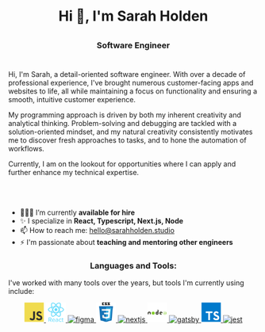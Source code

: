 <h1 align="center">Hi 👋, I'm Sarah Holden</h1>
<h3 align="center" style="width: 60%; margin: 2rem auto 2.5rem;">Software Engineer</h3>
<p>Hi, I'm Sarah, a detail-oriented software engineer. With over a decade of professional experience, I've brought numerous customer-facing apps and websites to life, all while maintaining a focus on functionality and ensuring a smooth, intuitive customer experience.</p>

<p>My programming approach is driven by both my inherent creativity and analytical thinking. Problem-solving and debugging are tackled with a solution-oriented mindset, and my natural creativity consistently motivates me to discover fresh approaches to tasks, and to hone the automation of workflows.</p>

<p style="margin-bottom: 4rem;">Currently, I am on the lookout for opportunities where I can apply and further enhance my technical expertise.</p>

- 👩🏻‍💻 I’m currently **available for hire**
- ✨ I specialize in **React, Typescript, Next.js, Node**
- 📫 How to reach me: <a href="mailto:hello@sarahholden.studio">hello@sarahholden.studio</a>
- ⚡ I'm passionate about **teaching and mentoring other engineers**

<h3 align="center">Languages and Tools:</h3>
<p>I've worked with many tools over the years, but tools I'm currently using include:</p>

<p align="center">
<a href="https://developer.mozilla.org/en-US/docs/Web/JavaScript" target="_blank" rel="noreferrer"> <img src="https://raw.githubusercontent.com/devicons/devicon/master/icons/javascript/javascript-original.svg" alt="javascript" width="40" height="40"/> </a>
<a href="https://reactjs.org/" target="_blank" rel="noreferrer"> <img src="https://raw.githubusercontent.com/devicons/devicon/master/icons/react/react-original-wordmark.svg" alt="react" width="40" height="40"/> </a>
<a href="https://www.figma.com/" target="_blank" rel="noreferrer"> <img src="https://www.vectorlogo.zone/logos/figma/figma-icon.svg" alt="figma" width="40" height="40"/> </a>
<a href="https://www.w3schools.com/css/" target="_blank" rel="noreferrer"> <img src="https://raw.githubusercontent.com/devicons/devicon/master/icons/css3/css3-original-wordmark.svg" alt="css3" width="40" height="40"/> </a>
<a href="https://nextjs.org/" target="_blank" rel="noreferrer"> <img src="https://cdn.worldvectorlogo.com/logos/nextjs-2.svg" alt="nextjs" width="40" height="40"/> </a>
<a href="https://nodejs.org" target="_blank" rel="noreferrer"> <img src="https://raw.githubusercontent.com/devicons/devicon/master/icons/nodejs/nodejs-original-wordmark.svg" alt="nodejs" width="40" height="40"/> </a>
<a href="https://www.gatsbyjs.com/" target="_blank" rel="noreferrer"> <img src="https://www.vectorlogo.zone/logos/gatsbyjs/gatsbyjs-icon.svg" alt="gatsby" width="40" height="40"/> </a>
<a href="https://www.typescriptlang.org/" target="_blank" rel="noreferrer"> <img src="https://raw.githubusercontent.com/devicons/devicon/master/icons/typescript/typescript-original.svg" alt="typescript" width="40" height="40"/> </a>
<a href="https://jestjs.io" target="_blank" rel="noreferrer"> <img src="https://www.vectorlogo.zone/logos/jestjsio/jestjsio-icon.svg" alt="jest" width="40" height="40"/> </a>
</p>

